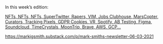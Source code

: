 In this week’s edition:

[NFTs, NFTs, NFTs, SuperTwitter, Rapers, VIM, Jobs Clubhouse, MarsCopter, Curators, Tracking Pixels, GDPR Cookies, VR, Spotify, AB Testing, Figma, Soundcloud, TimeCrystals, MoonTrip, Brave, AWS, GCP...](https://markjgsmith.substack.com/p/mark-smiths-newsletter-06-03-2021)

https://markjgsmith.substack.com/p/mark-smiths-newsletter-06-03-2021
